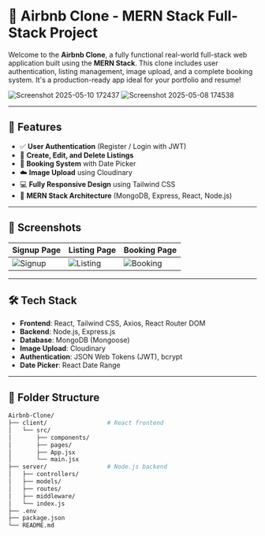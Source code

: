 # 🏡 Airbnb Clone - MERN Stack Full-Stack Project

Welcome to the **Airbnb Clone**, a fully functional real-world full-stack web application built using the **MERN Stack**. This clone includes user authentication, listing management, image upload, and a complete booking system. It's a production-ready app ideal for your portfolio and resume!


![Screenshot 2025-05-10 172437](https://github.com/user-attachments/assets/a56631a8-6627-4dfb-b3e7-52e9694dfb06)
![Screenshot 2025-05-08 174538](https://github.com/user-attachments/assets/12fa68d0-cf77-4866-8618-22cff1a2d9c8)


---

## 🚀 Features

- ✅ **User Authentication** (Register / Login with JWT)
- 🏡 **Create, Edit, and Delete Listings**
- 📅 **Booking System** with Date Picker
- ☁️ **Image Upload** using Cloudinary
- 💻 **Fully Responsive Design** using Tailwind CSS
- 📂 **MERN Stack Architecture** (MongoDB, Express, React, Node.js)

---

## 📸 Screenshots

| Signup Page | Listing Page | Booking Page |
|-------------|--------------|--------------|
| ![Signup](./screenshots/signup.png) | ![Listing](./screenshots/listing.png) | ![Booking](./screenshots/booking.png) |

---

## 🛠️ Tech Stack

- **Frontend**: React, Tailwind CSS, Axios, React Router DOM
- **Backend**: Node.js, Express.js
- **Database**: MongoDB (Mongoose)
- **Image Upload**: Cloudinary
- **Authentication**: JSON Web Tokens (JWT), bcrypt
- **Date Picker**: React Date Range

---

## 📁 Folder Structure

```bash
Airbnb-Clone/
├── client/                 # React frontend
│   └── src/
│       ├── components/
│       ├── pages/
│       ├── App.jsx
│       └── main.jsx
├── server/                 # Node.js backend
│   ├── controllers/
│   ├── models/
│   ├── routes/
│   ├── middleware/
│   └── index.js
├── .env
├── package.json
└── README.md
